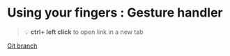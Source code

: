 # Using your fingers : Gesture handler 


> :bulb: **ctrl+ left click** to open link in a new tab 

[Git branch](https://github.com/codiku/react-native-animations/tree/003-EN-gesture-handler)